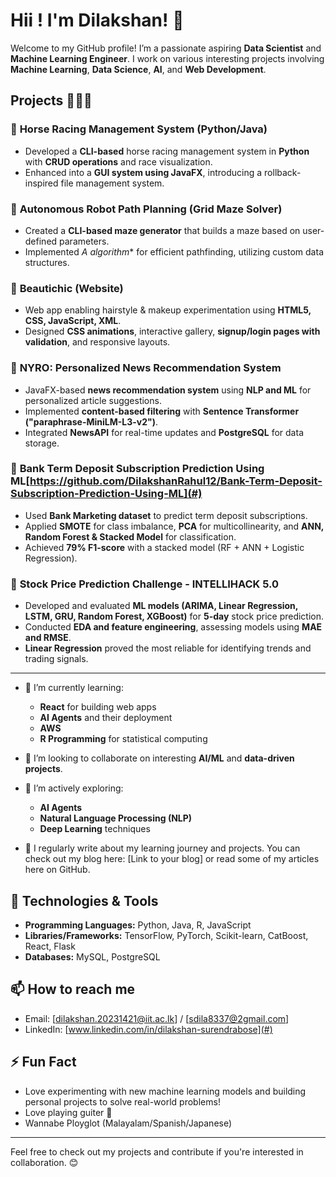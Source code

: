 # Hii ! I'm Dilakshan! 👋

Welcome to my GitHub profile! I’m a passionate aspiring **Data Scientist** and **Machine Learning Engineer**. I work on various interesting projects involving **Machine Learning**, **Data Science**, **AI**, and **Web Development**.

## Projects 🧑🏽‍💻

### 🔹 **Horse Racing Management System** (Python/Java)
- Developed a **CLI-based** horse racing management system in **Python** with **CRUD operations** and race visualization.
- Enhanced into a **GUI system using JavaFX**, introducing a rollback-inspired file management system.

### 🔹 **Autonomous Robot Path Planning (Grid Maze Solver)**
- Created a **CLI-based maze generator** that builds a maze based on user-defined parameters.
- Implemented **A* algorithm** for efficient pathfinding, utilizing custom data structures.

### 🔹 **Beautichic (Website)**
- Web app enabling hairstyle & makeup experimentation using **HTML5, CSS, JavaScript, XML**.
- Designed **CSS animations**, interactive gallery, **signup/login pages with validation**, and responsive layouts.

### 🔹 **NYRO: Personalized News Recommendation System**
- JavaFX-based **news recommendation system** using **NLP and ML** for personalized article suggestions.
- Implemented **content-based filtering** with **Sentence Transformer ("paraphrase-MiniLM-L3-v2")**.
- Integrated **NewsAPI** for real-time updates and **PostgreSQL** for data storage.

### 🔹 **Bank Term Deposit Subscription Prediction Using ML**[https://github.com/DilakshanRahul12/Bank-Term-Deposit-Subscription-Prediction-Using-ML](#)
- Used **Bank Marketing dataset** to predict term deposit subscriptions.
- Applied **SMOTE** for class imbalance, **PCA** for multicollinearity, and **ANN, Random Forest & Stacked Model** for classification.
- Achieved **79% F1-score** with a stacked model (RF + ANN + Logistic Regression).

### 🔹 **Stock Price Prediction Challenge - INTELLIHACK 5.0**
- Developed and evaluated **ML models (ARIMA, Linear Regression, LSTM, GRU, Random Forest, XGBoost)** for **5-day** stock price prediction.
- Conducted **EDA and feature engineering**, assessing models using **MAE and RMSE**.
- **Linear Regression** proved the most reliable for identifying trends and trading signals.

---
  
- 🌱 I’m currently learning:
  - **React** for building web apps
  - **AI Agents** and their deployment
  - **AWS**
  - **R Programming** for statistical computing
  
- 👯 I’m looking to collaborate on interesting **AI/ML** and **data-driven projects**.
  
- 🤖 I’m actively exploring:
  - **AI Agents**
  - **Natural Language Processing (NLP)**
  - **Deep Learning** techniques

- 📝 I regularly write about my learning journey and projects. You can check out my blog here: [Link to your blog] or read some of my articles here on GitHub.

## 🔧 Technologies & Tools
- **Programming Languages:** Python, Java, R, JavaScript
- **Libraries/Frameworks:** TensorFlow, PyTorch, Scikit-learn, CatBoost, React, Flask
- **Databases:** MySQL, PostgreSQL

## 📫 How to reach me
- Email: [dilakshan.20231421@iit.ac.lk] / [sdila8337@2gmail.com]
- LinkedIn: [www.linkedin.com/in/dilakshan-surendrabose](#)

## ⚡ Fun Fact
- Love experimenting with new machine learning models and building personal projects to solve real-world problems!
- Love playing guiter 🎸
- Wannabe Ployglot (Malayalam/Spanish/Japanese)
---

Feel free to check out my projects and contribute if you're interested in collaboration. 😊
